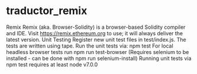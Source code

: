 # traductor_remix
Remix
Remix (aka. Browser-Solidity) is a browser-based Solidity compiler and IDE.
Visit https://remix.ethereum.org to use; it will always deliver the latest version.
Unit Testing
Register new unit test files in test/index.js. The tests are written using tape.
Run the unit tests via: npm test
For local headless browser tests run npm run test-browser (Requires selenium to be installed - can be done with npm run selenium-install)
Running unit tests via npm test requires at least node v7.0.0
